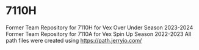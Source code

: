 # 7110H
Former Team Repository for 7110H for Vex Over Under Season 2023-2024
Former Team Repository for 7110A for Vex Spin Up Season 2022-2023
All path files were created using https://path.jerryio.com/

